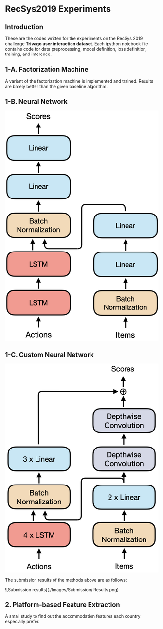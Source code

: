 # RecSys2019 Experiments

## Introduction

These are the codes written for the experiments on the RecSys 2019 challenge **Trivago user interaction dataset**. Each ipython notebook file contains code for data preprocessing, model definition, loss definition, training, and inference.

## 1-A. Factorization Machine

A variant of the factorization machine is implemented and trained. Results are barely better than the given baseline algorithm.

## 1-B. Neural Network

![Network architecture](Images/1B.png)

## 1-C. Custom Neural Network

![Network architecture](Images/1C.png)

The submission results of the methods above are as follows:

![Submission results](./Images/Submission\ Results.png)

## 2. Platform-based Feature Extraction

A small study to find out the accommodation features each country especially prefer.
